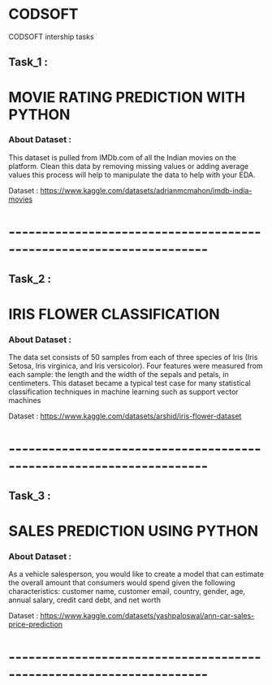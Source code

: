 # CODSOFT
CODSOFT intership tasks

## Task_1 :
# MOVIE RATING PREDICTION WITH PYTHON
### About Dataset : 
This dataset is pulled from IMDb.com of all the Indian movies on the platform. Clean this data by removing missing values or adding average values this process will help to manipulate the data to help with your EDA.

Dataset : https://www.kaggle.com/datasets/adrianmcmahon/imdb-india-movies

# --------------------------------------------------------------------

## Task_2 : 
# IRIS FLOWER CLASSIFICATION
### About Dataset : 
The data set consists of 50 samples from each of three species of Iris (Iris Setosa, Iris virginica, and Iris versicolor). Four features were measured from each sample: the length and the width of the sepals and petals, in centimeters.
This dataset became a typical test case for many statistical classification techniques in machine learning such as support vector machines

Dataset : https://www.kaggle.com/datasets/arshid/iris-flower-dataset


# --------------------------------------------------------------------

## Task_3 : 
# SALES PREDICTION USING PYTHON
### About Dataset : 
As a vehicle salesperson, you would like to create a model that can estimate the overall amount that consumers would spend given the following characteristics:
customer name, customer email, country, gender, age, annual salary, credit card debt, and net worth

Dataset : https://www.kaggle.com/datasets/yashpaloswal/ann-car-sales-price-prediction


# --------------------------------------------------------------------



